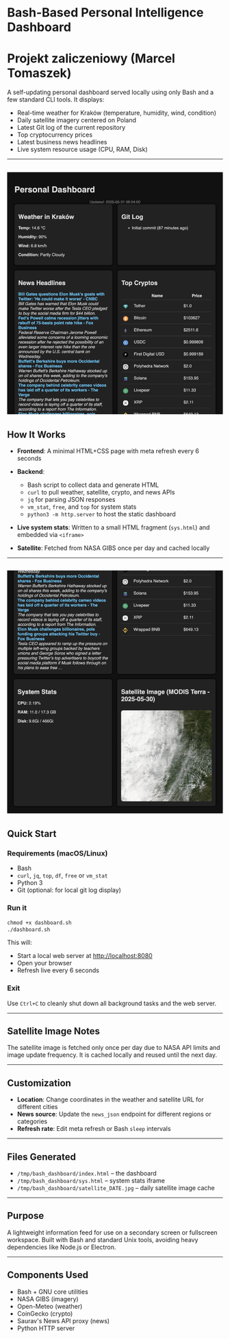 # Bash-Based Personal Intelligence Dashboard
# Projekt zaliczeniowy (Marcel Tomaszek)

A self-updating personal dashboard served locally using only Bash and a few standard CLI tools. It displays:

* Real-time weather for Kraków (temperature, humidity, wind, condition)
* Daily satellite imagery centered on Poland
* Latest Git log of the current repository
* Top cryptocurrency prices
* Latest business news headlines
* Live system resource usage (CPU, RAM, Disk)

---
![Dashboard](Zrzut%20ekranu%202025-05-31%20o%2006.04.10.png)
---

## How It Works

* **Frontend**: A minimal HTML+CSS page with meta refresh every 6 seconds
* **Backend**:

  * Bash script to collect data and generate HTML
  * `curl` to pull weather, satellite, crypto, and news APIs
  * `jq` for parsing JSON responses
  * `vm_stat`, `free`, and `top` for system stats
  * `python3 -m http.server` to host the static dashboard
* **Live system stats**: Written to a small HTML fragment (`sys.html`) and embedded via `<iframe>`
* **Satellite**: Fetched from NASA GIBS once per day and cached locally

---
![Dashboard](Zrzut%20ekranu%202025-05-31%20o%2006.04.28.png)
---

## Quick Start

### Requirements (macOS/Linux)

* Bash
* `curl`, `jq`, `top`, `df`, `free` or `vm_stat`
* Python 3
* Git (optional: for local git log display)

### Run it

```
chmod +x dashboard.sh
./dashboard.sh
```

This will:

* Start a local web server at [http://localhost:8080](http://localhost:8080)
* Open your browser
* Refresh live every 6 seconds

### Exit

Use `Ctrl+C` to cleanly shut down all background tasks and the web server.

---

## Satellite Image Notes

The satellite image is fetched only once per day due to NASA API limits and image update frequency. It is cached locally and reused until the next day.

---

## Customization

* **Location**: Change coordinates in the weather and satellite URL for different cities
* **News source**: Update the `news_json` endpoint for different regions or categories
* **Refresh rate**: Edit meta refresh or Bash `sleep` intervals

---

## Files Generated

* `/tmp/bash_dashboard/index.html` – the dashboard
* `/tmp/bash_dashboard/sys.html` – system stats iframe
* `/tmp/bash_dashboard/satellite_DATE.jpg` – daily satellite image cache

---

## Purpose

A lightweight information feed for use on a secondary screen or fullscreen workspace. Built with Bash and standard Unix tools, avoiding heavy dependencies like Node.js or Electron.

---

## Components Used

* Bash + GNU core utilities
* NASA GIBS (imagery)
* Open-Meteo (weather)
* CoinGecko (crypto)
* Saurav's News API proxy (news)
* Python HTTP server
